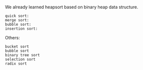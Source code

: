 

We already learned heapsort based on binary heap data structure.

    quick sort: 
    merge sort:
    bubble sort:
    insertion sort: 

Others:

    bucket sort
    bubble sort
    binary tree sort
    selection sort
    radix sort


